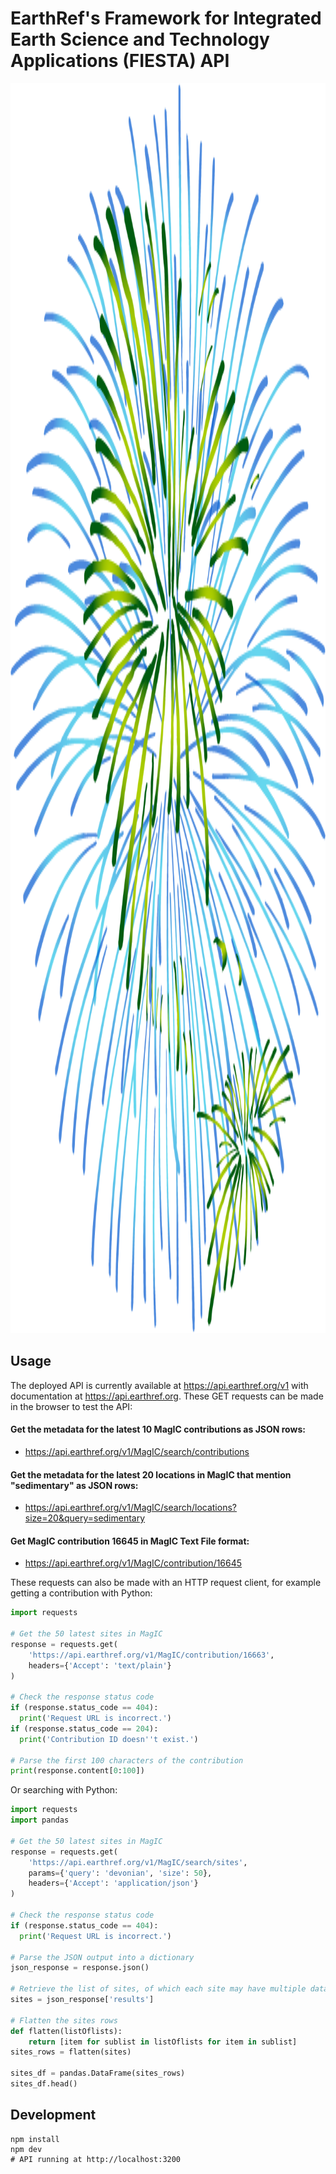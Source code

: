# EarthRef's Framework for Integrated Earth Science and Technology Applications (FIESTA) API

<img src="logo.png?raw=true" style="height: 50vh"/>

## Usage

The deployed API is currently available at https://api.earthref.org/v1 with documentation at https://api.earthref.org. These GET requests can be made in the browser to test the API:

#### Get the metadata for the latest 10 MagIC contributions as JSON rows:
- https://api.earthref.org/v1/MagIC/search/contributions

#### Get the metadata for the latest 20 locations in MagIC that mention "sedimentary" as JSON rows:
- https://api.earthref.org/v1/MagIC/search/locations?size=20&query=sedimentary

#### Get MagIC contribution 16645 in MagIC Text File format:
- https://api.earthref.org/v1/MagIC/contribution/16645

These requests can also be made with an HTTP request client, for example getting a contribution with Python:
```python
import requests

# Get the 50 latest sites in MagIC
response = requests.get(
    'https://api.earthref.org/v1/MagIC/contribution/16663',
    headers={'Accept': 'text/plain'}
)

# Check the response status code
if (response.status_code == 404):
  print('Request URL is incorrect.')
if (response.status_code == 204):
  print('Contribution ID doesn''t exist.')
  
# Parse the first 100 characters of the contribution
print(response.content[0:100])
```
Or searching with Python:
```python
import requests
import pandas

# Get the 50 latest sites in MagIC
response = requests.get(
    'https://api.earthref.org/v1/MagIC/search/sites',
    params={'query': 'devonian', 'size': 50},
    headers={'Accept': 'application/json'}
)

# Check the response status code
if (response.status_code == 404):
  print('Request URL is incorrect.')

# Parse the JSON output into a dictionary
json_response = response.json()

# Retrieve the list of sites, of which each site may have multiple data rows
sites = json_response['results']

# Flatten the sites rows
def flatten(listOflists):
    return [item for sublist in listOflists for item in sublist]
sites_rows = flatten(sites)

sites_df = pandas.DataFrame(sites_rows)
sites_df.head()
```

## Development

```
npm install
npm dev
# API running at http://localhost:3200
```

